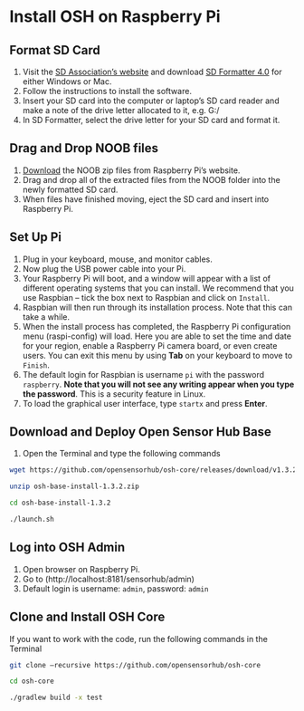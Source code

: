 # Install OSH on Raspberry Pi

## Format SD Card

1. Visit the [SD Association’s website](http://www.sdcard.org/) and download [SD Formatter 4.0](https://www.sdcard.org/downloads/formatter_4/) for either Windows or Mac.
2. Follow the instructions to install the software.
3. Insert your SD card into the computer or laptop’s SD card reader and make a note of the drive letter allocated to it, e.g. G:/
4. In SD Formatter, select the drive letter for your SD card and format it.

## Drag and Drop NOOB files

1. [Download](http://www.raspberrypi.org/downloads/)  the NOOB zip files from Raspberry Pi’s website.
2. Drag and drop all of the extracted files from the NOOB folder into the newly formatted SD card.
3. When files have finished moving, eject the SD card and insert into Raspberry Pi.

## Set Up Pi

1. Plug in your keyboard, mouse, and monitor cables.
2. Now plug the USB power cable into your Pi.
3. Your Raspberry Pi will boot, and a window will appear with a list of different operating systems that you can install. We recommend that you use Raspbian – tick the box next to Raspbian and click on `Install`.
4. Raspbian will then run through its installation process. Note that this can take a while.
5. When the install process has completed, the Raspberry Pi configuration menu (raspi-config) will load. Here you are able to set the time and date for your region, enable a Raspberry Pi camera board, or even create users. You can exit this menu by using **Tab** on your keyboard to move to `Finish`.
6. The default login for Raspbian is username `pi` with the password `raspberry`. **Note that you will not see any writing appear when you type the password**. This is a security feature in Linux.
7. To load the graphical user interface, type `startx` and press **Enter**.

## Download and Deploy Open Sensor Hub Base

1. Open the Terminal and type the following commands

```bash
wget https://github.com/opensensorhub/osh-core/releases/download/v1.3.2/osh-base-install-1.3.2.zip

unzip osh-base-install-1.3.2.zip

cd osh-base-install-1.3.2

./launch.sh
```

## Log into OSH Admin

1. Open browser on Raspberry Pi.
2. Go to (http://localhost:8181/sensorhub/admin)
3. Default login is username: `admin`, password: `admin`

## Clone and Install OSH Core

If you want to work with the code, run the following commands in the Terminal

```bash
git clone –recursive https://github.com/opensensorhub/osh-core

cd osh-core

./gradlew build -x test
```
